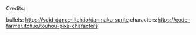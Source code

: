 Credits:

bullets: https://void-dancer.itch.io/danmaku-sprite
characters:https://code-farmer.itch.io/touhou-pixe-characters





